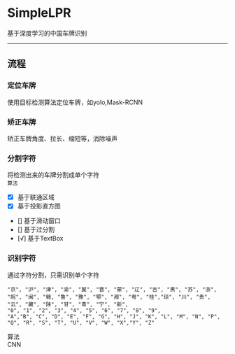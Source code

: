 # SimpleLPR
基于深度学习的中国车牌识别

---
## 流程
### 定位车牌
使用目标检测算法定位车牌，如yolo,Mask-RCNN

### 矫正车牌
矫正车牌角度、拉长、缩短等，消除噪声

### 分割字符
将检测出来的车牌分割成单个字符  
`算法`  
- [x] 基于联通区域
- [x] 基于投影直方图
- [] 基于滑动窗口
- [] 基于过分割
- [√] 基于TextBox

### 识别字符
通过字符分割，只需识别单个字符
```
"京", "沪", "津", "渝", "冀", "晋", "蒙", "辽", "吉", "黑", "苏", "浙", "皖", "闽", "赣, "鲁", "豫", "鄂", "湘", "粤", "桂","琼", "川", "贵", "云", "藏", "陕", "甘", "青", "宁", "新",
"0", "1", "2", "3", "4", "5", "6", "7", "8", "9", 
"A","B", "C", "D", "E", "F", "G", "H", "J", "K", "L", "M", "N", "P", "Q", "R", "S", "T", "U", "V", "W", "X","Y", "Z"
```
算法  
CNN